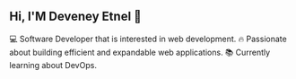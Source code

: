 ## Hi, I'M Deveney Etnel 👋

:computer: Software Developer that is interested in web development. 
:fire: Passionate about building efficient and expandable web applications.
:books: Currently learning about DevOps. 
